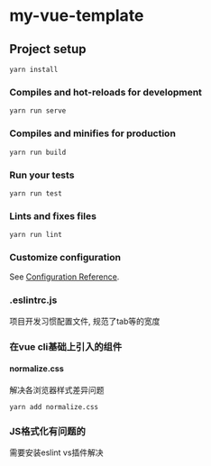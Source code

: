 # my-vue-template

## Project setup
```
yarn install
```

### Compiles and hot-reloads for development
```
yarn run serve
```

### Compiles and minifies for production
```
yarn run build
```

### Run your tests
```
yarn run test
```

### Lints and fixes files
```
yarn run lint
```

### Customize configuration
See [Configuration Reference](https://cli.vuejs.org/config/).

### .eslintrc.js
项目开发习惯配置文件, 规范了tab等的宽度

### 在vue cli基础上引入的组件
#### normalize.css
解决各浏览器样式差异问题
```
yarn add normalize.css 
```

### JS格式化有问题的
需要安装eslint vs插件解决

